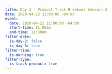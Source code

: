 ```yaml
---
title: Day 3 - Product Track Breakout Session 3
date: 2020-04-22 11:00:00 -04:00
event:
  date: 2020-04-22 11:00:00 -04:00
  start-time: 11:00am
  end-time: 11:30am
filter-date:
  is-day-2: false
  is-day-3: true
filter-time:
  is-morning: true
filter-type:
  is-track-product: true
---
```



